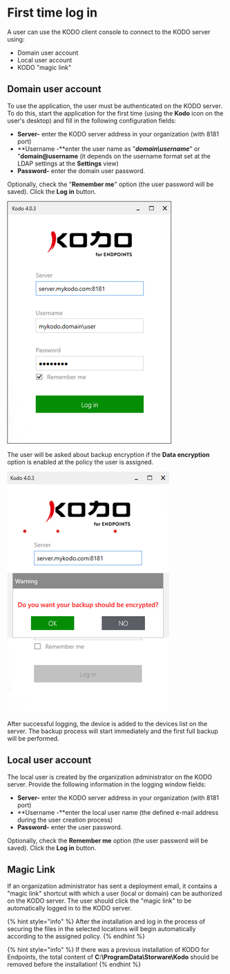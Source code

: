 # First time log in

A user can use the KODO client console to connect to the KODO server using:

* Domain user account
* Local user account 
* KODO "magic link" 

## **Domain user account**

To use the application, the user must be authenticated on the KODO server. To do this, start the application for the first time \(using the **Kodo** icon on the user's desktop\) and fill in the following configuration fields:

* **Server-** enter the KODO server address in your organization \(with 8181 port\)
* **Username -**enter the user name as "_**domain\username**_" or "**domain@username** \(it depends on the username format set at the LDAP settings at the **Settings** view\)
* **Password-** enter the domain user password. 

Optionally, check the "**Remember me**" option \(the user password will be saved\). Click the **Log in** button. 

![](../../.gitbook/assets/image%20%2877%29.png)

The user will be asked about backup encryption if the **Data encryption** option is enabled at the policy the user is assigned.

![](../../.gitbook/assets/image%20%2878%29.png)

After successful logging, the device is added to the devices list on the server. The backup process will start immediately and the first full backup will be performed. 

## **Local user account**

The local user is created by the organization administrator on the KODO server. Provide the following information in the logging window fields: 

* **Server-** enter the KODO server address in your organization \(with 8181 port\)
* **Username -**enter the local user name \(the defined e-mail address during the user creation process\)
* **Password-** enter the user password. 

Optionally, check the **Remember me** option \(the user password will be saved\). Click the **Log in** button.

## **Magic Link**

If an organization administrator has sent a deployment email, it contains a "magic link" shortcut with which a user \(local or domain\) can be authorized on the KODO server. The user should click the "magic link" to be automatically logged in to the KODO server.

{% hint style="info" %}
After the installation and log in the process of securing the files in the selected locations will begin automatically according to the assigned policy.
{% endhint %}

{% hint style="info" %}
If there was a previous installation of KODO for Endpoints, the total content of **C:\ProgramData\Storware\Kodo** should be removed before the installation!
{% endhint %}

